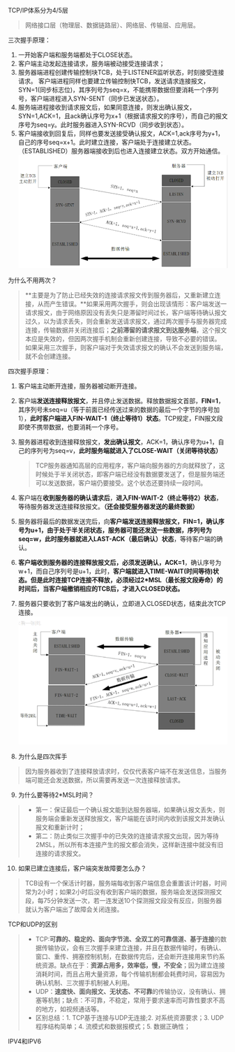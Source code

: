 TCP/IP体系分为4/5层
>网络接口层（物理层、数据链路层）、网络层、传输层、应用层。

三次握手原理：
1. 一开始客户端和服务端都处于CLOSE状态。
2. 客户端主动发起连接请求，服务端被动接受连接请求；
3. 服务器端进程创建传输控制块TCB，处于LISTENER监听状态，时刻接受连接请求。
    客户端进程同样也要建立传输控制快TCB，发送请求连接报文，SYN=1(同步标志位)，其序列号为seq=x，不能携带数据但要消耗一个序列号，客户端进程进入SYN-SENT（同步已发送状态）。
4. 服务端进程接收到请求报文后，如果同意连接，则发出确认报文，SYN=1,ACK=1，且ack确认序号为x+1（根据请求报文的序号），而自己的报文序号为seq=y。此时服务器进入SYN-RCVD（同步收到状态）。
5. 客户端接收到回复后，同样也要发送接受确认报文，ACK=1,ack序号为y+1，自己的序号seq=x+1。此时建立连接，客户端处于连接建立状态。（ESTABLISHED）服务器端接收到后也进入连接建立状态。双方开始通信。
![三次握手](三次握手.png)

为什么不用两次？
> **主要是为了防止已经失效的连接请求报文传到服务器后，又重新建立连接，从而产生错误。**如果采用两次握手，则会出现该情形：客户端发送一请求报文，由于网络原因没有丢失只是滞留时间过长，客户端等待确认报文过久，以为请求丢失，则会重新发送请求报文，通过两次握手与服务器完成连接，传输数据并关闭连接后；**之前滞留的请求报文到达服务端**，这个报文本应是失效的，但因两次握手机制会重新创建连接，导致不必要的错误。
>如果采用三次握手，则客户端对于失效请求报文的确认不会发送到服务端，就不会创建连接。

四次握手原理：
1. 客户端主动断开连接，服务器被动断开连接。
2. 客户端**发送连接释放报文**，并且停止发送数据。释放数据报文首部，**FIN=1**，其序列号未seq=u（等于前面已经传送过来的数据的最后一个字节的序号加1），**此时客户端进入FIN-WAIT-1（终止等待1）状态**。TCP规定，FIN报文段即使不携带数据，也要消耗一个序号。
3. 服务器进程收到连接释放报文，**发出确认报文**，ACK=1，确认序号为u+1，自己的序列号为seq=v，**此时服务端就进入了CLOSE-WAIT（关闭等待状态）**
    >TCP服务器通知高层的应用程序，客户端向服务器的方向就释放了，这时候处于半关闭状态，即客户端已经没有数据要发送了，但是服务端还可以发送数据，客户端仍要接受。这个状态还要持续一段时间。
4. 客户端在**收到服务器的确认请求后**，**进入FIN-WAIT-2（终止等待2）状态**，等待服务器发送连接释放报文。**（还会接受服务器发送的最终数据）**
5. 服务器将最后的数据发送完后，向**客户端发送连接释放报文，FIN=1，**确认序号为u+1，由于处于半关闭状态，服务器可能还发送一些数据，序列号为seq=w，此时服务器就进入**LAST-ACK（最后确认）状态**，等待客户端的确认。
6. **客户端收到服务器的连接释放报文后，必须发送确认，ACK=1**，确认序号为w+1，而自己序列号是u+1，此时，**客户端就进入TIME-WAIT(时间等待)状态。但是此时连接TCP连接不释放，必须经过2*MSL（最长报文段寿命）的时间后，当客户端撤销相应的TCB后，才进入CLOSED状态。**
7. 服务器只要收到了客户端发出的确认，立即进入CLOSED状态，结束此次TCP连接。
![四次挥手](四次挥手.png)

8. 为什么是四次挥手
>因为服务器收到了连接释放请求时，仅仅代表客户端不在发送信息，当服务端可能还会发送数据，所以需要再发送一次连接释放请求。

9. 为什么要等待2*MSL时间？
>* 第一：保证最后一个确认报文能到达服务器端，如果确认报文丢失，则服务端会重新发送释放报文，客户端能在该时间内收到该报文并发确认报文和重新计时；
>* 第二：防止类似三次握手中的已失效的连接请求报文出现，因为等待2MSL，所以所有本连接产生的报文都会消失，这样新连接中就没有旧连接的请求报文。

10. 如果已建立连接后，客户端突发故障要怎么办？
>TCB设有一个保活计时器，服务端每收到客户端信息会重置该计时器，时间常为2小时；如果2小时后没有收到客户端的数据，服务端会发送探测报文段，每75分钟发送一次，若一连发送10个探测报文段没有反应，则服务器就认为客户端出了故障会关闭连接。

TCP和UDP的区别
>* TCP:**可靠的、稳定的、面向字节流、全双工的可靠信道、基于连接**的数据传输协议，会有三次握手来建立连接，并且在数据传输时，有确认、窗口、重传、拥塞控制机制，在数据传完后，还会断开连接用来节约系统资源。缺点在于：**资源占用多，效率低，慢，不安全**；因为建立连接消耗时间，而且占用大量资源，每个传输机制都会耗费时间，容易因为确认机制、三次握手机制被人利用。
>*  UDP：**速度快、面向报文、无状态、不可靠**的传输协议，没有确认、拥塞等机制；缺点：不可靠，不稳定，常用于要求速率而可靠性要求不高的地方，如视频通话等。
>*  区别总结：1. TCP基于连接与UDP无连接;2. 对系统资源要求；3. UDP程序结构简单；4. 流模式和数据报模式；5. 数据正确性；

IPV4和IPV6
